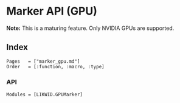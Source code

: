 # Marker API (GPU)

**Note:** This is a maturing feature. Only NVIDIA GPUs are supported.

## Index

```@index
Pages   = ["marker_gpu.md"]
Order   = [:function, :macro, :type]
```

### API

```@autodocs
Modules = [LIKWID.GPUMarker]
```